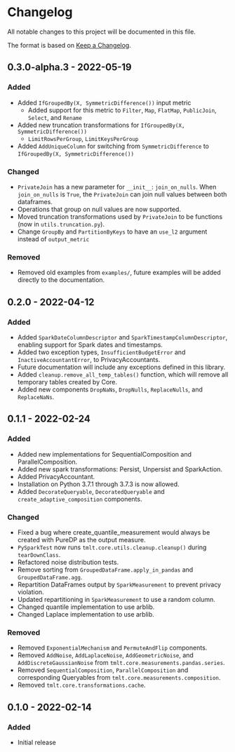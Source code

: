 # Changelog
All notable changes to this project will be documented in this file.

The format is based on [Keep a Changelog](https://keepachangelog.com/en/1.0.0/).

## 0.3.0-alpha.3 - 2022-05-19
### Added
- Added `IfGroupedBy(X, SymmetricDifference())` input metric
  - Added support for this metric to `Filter`, `Map`, `FlatMap`, `PublicJoin`, `Select`, and `Rename`
- Added new truncation transformations for `IfGroupedBy(X, SymmetricDifference())`
  - `LimitRowsPerGroup`, `LimitKeysPerGroup`
- Added `AddUniqueColumn` for switching from `SymmetricDifference` to `IfGroupedBy(X, SymmetricDifference())`

### Changed
- `PrivateJoin` has a new parameter for `__init__`: `join_on_nulls`. When `join_on_nulls` is `True`, the `PrivateJoin` can join null values between both dataframes.
- Operations that group on null values are now supported.
- Moved truncation transformations used by `PrivateJoin` to be functions (now in `utils.truncation.py`).
- Change `GroupBy` and `PartitionByKeys` to have an `use_l2` argument instead of `output_metric` 

### Removed
- Removed old examples from `examples/`, future examples will be added directly to the documentation.

## 0.2.0 - 2022-04-12
### Added
- Added `SparkDateColumnDescriptor` and `SparkTimestampColumnDescriptor`, enabling support for Spark dates and timestamps.
- Added two exception types, `InsufficientBudgetError` and `InactiveAccountantError`, to PrivacyAccountants.
- Future documentation will include any exceptions defined in this library.
- Added `cleanup.remove_all_temp_tables()` function, which will remove all temporary tables created by Core.
- Added new components `DropNaNs`, `DropNulls`, `ReplaceNulls`, and `ReplaceNaNs`.

## 0.1.1 - 2022-02-24
### Added
- Added new implementations for SequentialComposition and ParallelComposition.
- Added new spark transformations: Persist, Unpersist and SparkAction.
- Added PrivacyAccountant.
- Installation on Python 3.7.1 through 3.7.3 is now allowed.
- Added `DecorateQueryable`, `DecoratedQueryable` and `create_adaptive_composition` components.

### Changed
- Fixed a bug where create_quantile_measurement would always be created with PureDP as the output measure.
- `PySparkTest` now runs `tmlt.core.utils.cleanup.cleanup()` during `tearDownClass`.
- Refactored noise distribution tests.
- Remove sorting from `GroupedDataFrame.apply_in_pandas` and `GroupedDataFrame.agg`.
- Repartition DataFrames output by `SparkMeasurement` to prevent privacy violation.
- Updated repartitioning in `SparkMeasurement` to use a random column.
- Changed quantile implementation to use arblib.
- Changed Laplace implementation to use arblib.

### Removed
- Removed `ExponentialMechanism` and `PermuteAndFlip` components.
- Removed `AddNoise`, `AddLaplaceNoise`, `AddGeometricNoise`, and `AddDiscreteGaussianNoise` from
  `tmlt.core.measurements.pandas.series`.
- Removed `SequentialComposition`, `ParallelComposition` and corresponding Queryables from
  `tmlt.core.measurements.composition`.
- Removed `tmlt.core.transformations.cache`.

## 0.1.0 - 2022-02-14
### Added
- Initial release
